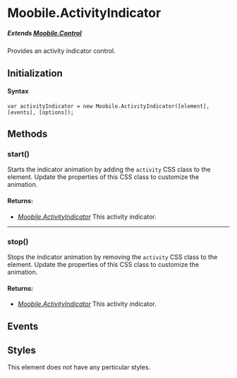 Moobile.ActivityIndicator
================================================================================
##### Extends *[Moobile.Control](Control/Control.md)*

Provides an activity indicator control.

Initialization
--------------------------------------------------------------------------------

#### Syntax

	var activityIndicator = new Moobile.ActivityIndicator([element], [events], [options]);

Methods
--------------------------------------------------------------------------------

### start()

Starts the indicator animation by adding the `activity` CSS class to the element. Update the properties of this CSS class to customize the animation.

#### Returns:

- *[Moobile.ActivityIndicator](Control/ActivityIndicator.md)* This activity indicator.

-----

### stop()

Stops the indicator animation by removing the `activity` CSS class to the element. Update the properties of this CSS class to customize the animation.

#### Returns:

- *[Moobile.ActivityIndicator](Control/ActivityIndicator.md)* This activity indicator.

Events
--------------------------------------------------------------------------------

Styles
--------------------------------------------------------------------------------

This element does not have any perticular styles.